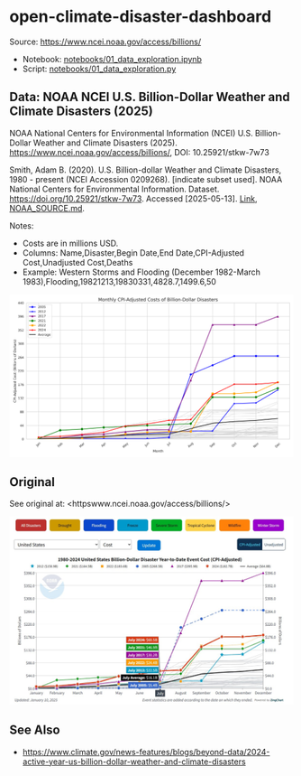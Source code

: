 # open-climate-disaster-dashboard

Source: <https://www.ncei.noaa.gov/access/billions/>

- Notebook: [notebooks/01_data_exploration.ipynb](notebooks/01_data_exploration.ipynb)
- Script: [notebooks/01_data_exploration.py](notebooks/01_data_exploration.py)


## Data: NOAA NCEI U.S. Billion-Dollar Weather and Climate Disasters (2025)

NOAA National Centers for Environmental Information (NCEI) U.S. Billion-Dollar Weather and Climate Disasters (2025). https://www.ncei.noaa.gov/access/billions/, DOI: 10.25921/stkw-7w73

Smith, Adam B. (2020). U.S. Billion-dollar Weather and Climate Disasters, 1980 - present (NCEI Accession 0209268). [indicate subset used]. NOAA National Centers for Environmental Information. Dataset. https://doi.org/10.25921/stkw-7w73. Accessed [2025-05-13].
[Link](https://www.ncei.noaa.gov/access/metadata/landing-page/bin/iso?id=gov.noaa.nodc:0209268),
[NOAA_SOURCE.md](NOAA_SOURCE.md).

Notes:

- Costs are in millions USD.
- Columns: Name,Disaster,Begin Date,End Date,CPI-Adjusted Cost,Unadjusted Cost,Deaths
- Example: Western Storms and Flooding (December 1982-March 1983),Flooding,19821213,19830331,4828.7,1499.6,50

![Monthly CPI-Adjusted Costs of Billion-Dollar Disasters](plots/07_MonthlyCPI.png)

## Original

See original at: <httpswww.ncei.noaa.gov/access/billions/>

![Preview](images/noaa_cpi_cummulative_monthly.jpg)

## See Also

- <https://www.climate.gov/news-features/blogs/beyond-data/2024-active-year-us-billion-dollar-weather-and-climate-disasters>
